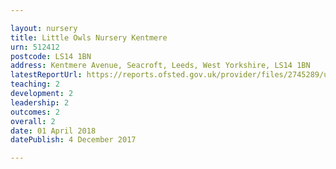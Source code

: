 ```yaml
---

layout: nursery
title: Little Owls Nursery Kentmere
urn: 512412
postcode: LS14 1BN
address: Kentmere Avenue, Seacroft, Leeds, West Yorkshire, LS14 1BN
latestReportUrl: https://reports.ofsted.gov.uk/provider/files/2745289/urn/512412.pdf
teaching: 2
development: 2
leadership: 2
outcomes: 2
overall: 2
date: 01 April 2018 
datePublish: 4 December 2017

---
```

